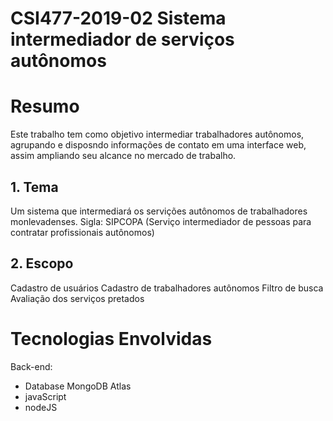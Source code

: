 # CSI477-2019-02 Sistema intermediador de serviços autônomos

# Resumo
Este trabalho tem como objetivo intermediar trabalhadores autônomos, agrupando e disposndo informações de contato em uma interface web, assim ampliando seu alcance no mercado de trabalho.

## 1. Tema
Um sistema que intermediará os servições autônomos de trabalhadores monlevadenses.
Sigla: SIPCOPA (Serviço intermediador de pessoas para contratar profissionais autônomos)

## 2. Escopo
Cadastro de usuários
Cadastro de trabalhadores autônomos
Filtro de busca
Avaliação dos serviços pretados

# Tecnologias Envolvidas
Back-end:
* Database MongoDB Atlas
* javaScript
* nodeJS
